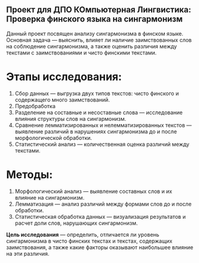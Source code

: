 ## Проект для ДПО КОмпьютерная Лингвистика: Проверка финского языка на сингармонизм

Данный проект посвящен анализу сингармонизма в финском языке. Основная задача — выяснить, влияет ли наличие заимствованных слов на соблюдение сингармонизма, а также оценить различия между текстами с заимствованиями и чисто финскими текстами.

#  Этапы исследования:

1) Сбор данных — выгрузка двух типов текстов: чисто финского и содержащего много заимствований.
2) Предобработка
3) Разделение на составные и несоставные слова — исследование влияния структуры слов на сингармонизм.
4) Сравнение лемматизированных и нелемматизированных текстов — выявление различий в нарушениях сингармонизма до и после морфологической обработки.
5) Статистический анализ — количественная оценка различий между текстами.

# Методы:

1. Морфологический анализ — выявление составных слов и их влияние на сингармонизм.
2. Лемматизация — анализ различий между формами слов до и после обработки.
3. Статистическая обработка данных — визуализация результатов и расчет доли слов, нарушающих сингармонизм.
   
**Цель исследования** — определить, отличается ли уровень сингармонизма в чисто финских текстах и текстах, содержащих заимствования, а также какие факторы оказывают наибольшее влияние на эти различия.
